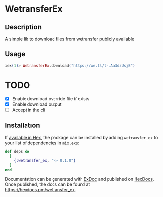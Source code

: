 # WetransferEx

## Description

A simple lib to download files from wetransfer publicly available

## Usage

```elixir
iex(1)> WetransferEx.download("https://we.tl/t-LAa3dzUsjE")
```

# TODO
- [x] Enable download override file if exists
- [x] Enable download output
- [ ] Accept in the cli 

## Installation

If [available in Hex](https://hex.pm/docs/publish), the package can be installed
by adding `wetransfer_ex` to your list of dependencies in `mix.exs`:

```elixir
def deps do
  [
    {:wetransfer_ex, "~> 0.1.0"}
  ]
end
```

Documentation can be generated with [ExDoc](https://github.com/elixir-lang/ex_doc)
and published on [HexDocs](https://hexdocs.pm). Once published, the docs can
be found at <https://hexdocs.pm/wetransfer_ex>.

